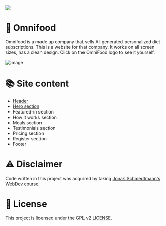 <a href="https://edveika-omnifood.netlify.app/"><img src="https://github.com/Edveika/OmniFood.dev/assets/113787144/a4f6f459-1596-423e-a106-df906245b2ca"></a>

# 🍕 Omnifood

Omnifood is a made up company that sells AI-generated personalized diet subscriptions. This is a website for that company. It works on all screen sizes, has a clean design. Click on the OmniFood logo to see it yourself.

![image](https://github.com/Edveika/OmniFood.dev/assets/113787144/b588e155-7085-401c-8375-6e688d56dad2)

# 📚 Site content

* [Header](https://github.com/Edveika/OmniFood.dev/blob/main/header.md)
* [Hero section](https://github.com/Edveika/OmniFood.dev/blob/main/hero-section.md)
* Featured-in section
* How it works section
* Meals section
* Testimonials section
* Pricing section
* Register section
* Footer

# ⚠️ Disclaimer

Code written in this project was acquired by taking [Jonas Schmedtmann's WebDev course](https://github.com/Edveika/Udemy-HTML-CSS).

# 📜 License

This project is licensed under the GPL v2 [LICENSE](LICENSE).
